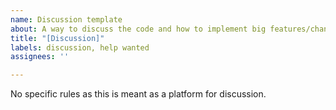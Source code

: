 ```yaml
---
name: Discussion template
about: A way to discuss the code and how to implement big features/changes.
title: "[Discussion]"
labels: discussion, help wanted
assignees: ''

---
```


No specific rules as this is meant as a platform for discussion.
